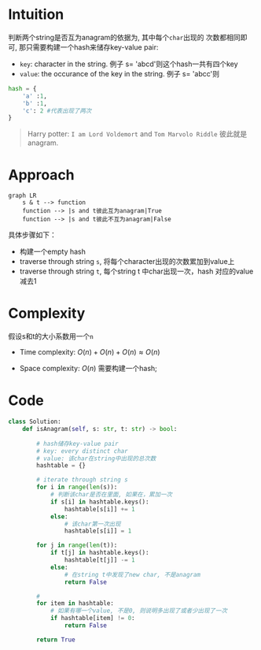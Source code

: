 # Intuition
<!-- Describe your first thoughts on how to solve this problem. -->
判断两个string是否互为anagram的依据为, 其中每个`char`出现的
次数都相同即可, 那只需要构建一个hash来储存key-value pair:
- `key`: character in the string. 例子 s= 'abcd'则这个hash一共有四个key
- `value`: the occurance of the key in the string. 例子 s= 'abcc'则 
  
```python
hash = {
    'a' :1,
    'b' :1,
    'c': 2 #代表出现了两次
}
```


> Harry potter: `I am Lord Voldemort` and `Tom Marvolo Riddle` 彼此就是anagram.


# Approach
<!-- Describe your approach to solving the problem. -->

```mermaid
graph LR
    s & t --> function
    function --> |s and t彼此互为anagram|True
    function --> |s and t彼此不互为anagram|False
```

具体步骤如下：
- 构建一个empty hash
- traverse through string `s`, 将每个character出现的次数累加到value上
- traverse through string `t`, 每个string t 中char出现一次，hash 对应的value 减去1


# Complexity
假设s和t的大小系数用一个`n`

- Time complexity: $O(n) + O(n) + O(n) \approx O(n)$
<!-- Add your time complexity here, e.g. $$O(n)$$ -->

- Space complexity: $O(n)$ 需要构建一个hash;  
<!-- Add your space complexity here, e.g. $$O(n)$$ -->


# Code
```python
class Solution:
    def isAnagram(self, s: str, t: str) -> bool:
        
        # hash储存key-value pair 
        # key: every distinct char
        # value: 该char在string中出现的总次数
        hashtable = {}

        # iterate through string s 
        for i in range(len(s)):
            # 判断该char是否在里面, 如果在，累加一次
            if s[i] in hashtable.keys():
                hashtable[s[i]] += 1
            else:
                # 该char第一次出现 
                hashtable[s[i]] = 1

        for j in range(len(t)):
            if t[j] in hashtable.keys():
                hashtable[t[j]] -= 1
            else:
                # 在string t中发现了new char, 不是anagram
                return False

        # 
        for item in hashtable:
            # 如果有哪一个value, 不是0, 则说明多出现了或者少出现了一次
            if hashtable[item] != 0:
                return False

        return True
```